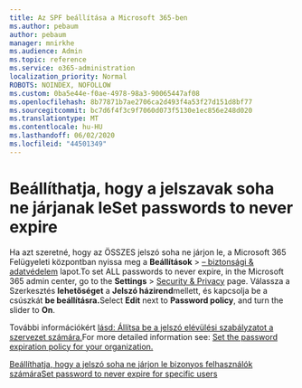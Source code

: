 ```yaml
---
title: Az SPF beállítása a Microsoft 365-ben
ms.author: pebaum
author: pebaum
manager: mnirkhe
ms.audience: Admin
ms.topic: reference
ms.service: o365-administration
localization_priority: Normal
ROBOTS: NOINDEX, NOFOLLOW
ms.custom: 0ba5e44e-f0ae-4978-98a3-90065447af08
ms.openlocfilehash: 8b77871b7ae2706ca2d493f4a53f27d151d8bf77
ms.sourcegitcommit: bc7d6f4f3c9f7060d073f5130e1ec856e248d020
ms.translationtype: MT
ms.contentlocale: hu-HU
ms.lasthandoff: 06/02/2020
ms.locfileid: "44501349"
---
```

# <a name="set-passwords-to-never-expire"></a><span data-ttu-id="2235b-102">Beállíthatja, hogy a jelszavak soha ne járjanak le</span><span class="sxs-lookup"><span data-stu-id="2235b-102">Set passwords to never expire</span></span> 

<span data-ttu-id="2235b-103">Ha azt szeretné, hogy az ÖSSZES jelszó soha ne járjon le, a Microsoft 365 Felügyeleti központban nyissa meg a **Beállítások**  >  [– biztonsági &amp; adatvédelem](https://portal.office.com/adminportal/home#/settings/security) lapot.</span><span class="sxs-lookup"><span data-stu-id="2235b-103">To set ALL passwords to never expire, in the Microsoft 365 admin center, go to the **Settings** > [Security &amp; Privacy](https://portal.office.com/adminportal/home#/settings/security) page.</span></span> <span data-ttu-id="2235b-104">Válassza a Szerkesztés **lehetőséget** a **Jelszó házirend**mellett, és kapcsolja be a csúszkát **be beállításra.**</span><span class="sxs-lookup"><span data-stu-id="2235b-104">Select **Edit** next to **Password policy**, and turn the slider to **On**.</span></span>
  
<span data-ttu-id="2235b-105">További információkért [lásd: Állítsa be a jelszó elévülési szabályzatot a szervezet számára.](https://docs.microsoft.com/microsoft-365/admin/manage/set-password-expiration-policy)</span><span class="sxs-lookup"><span data-stu-id="2235b-105">For more detailed information see: [Set the password expiration policy for your organization.](https://docs.microsoft.com/microsoft-365/admin/manage/set-password-expiration-policy)</span></span>
  
[<span data-ttu-id="2235b-106">Beállíthatja, hogy a jelszó soha ne járjon le bizonyos felhasználók számára</span><span class="sxs-lookup"><span data-stu-id="2235b-106">Set password to never expire for specific users</span></span>](https://docs.microsoft.com/microsoft-365/admin/add-users/set-password-to-never-expire)
  
